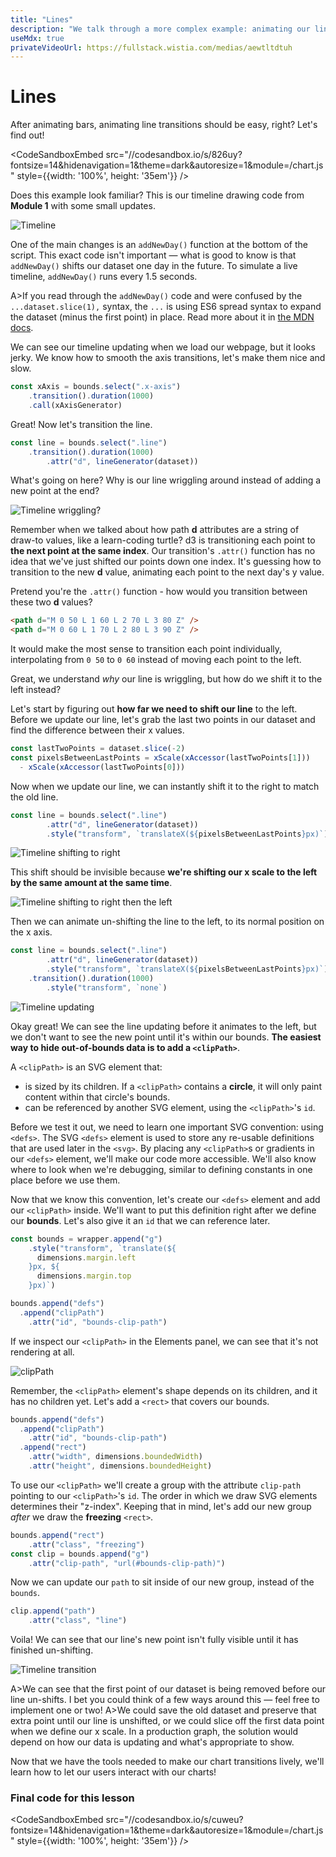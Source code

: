 ```yaml
---
title: "Lines"
description: "We talk through a more complex example: animating our line chart when it gets new data. This is trickier than it might seem at first!"
useMdx: true
privateVideoUrl: https://fullstack.wistia.com/medias/aewtltdtuh
---
```


# Lines


After animating bars, animating line transitions should be easy, right? Let's find out!

<CodeSandboxEmbed
  src="//codesandbox.io/s/826uy?fontsize=14&hidenavigation=1&theme=dark&autoresize=1&module=/chart.js"
  style={{width: '100%', height: '35em'}}
/>

Does this example look familiar? This is our timeline drawing code from **Module 1** with some small updates.

![Timeline](./public/images/4-animations-and-transitions/timeline.png)

One of the main changes is an `addNewDay()` function at the bottom of the script. This exact code isn't important — what is good to know is that `addNewDay()` shifts our dataset one day in the future. To simulate a live timeline, `addNewDay()` runs every 1.5 seconds.

A>If you read through the `addNewDay()` code and were confused by the `...dataset.slice(1),` syntax, the `...` is using ES6 spread syntax to expand the dataset (minus the first point) in place. Read more about it in [the MDN docs](https://developer.mozilla.org/en-US/docs/Web/JavaScript/Reference/Operators/Spread_syntax).

We can see our timeline updating when we load our webpage, but it looks jerky. We know how to smooth the axis transitions, let's make them nice and slow.

```javascript
const xAxis = bounds.select(".x-axis")
    .transition().duration(1000)
    .call(xAxisGenerator)
```

Great! Now let's transition the line.

```javascript
const line = bounds.select(".line")
    .transition().duration(1000)
        .attr("d", lineGenerator(dataset))
```

What's going on here? Why is our line wriggling around instead of adding a new point at the end?

![Timeline wriggling?](./public/images/4-animations-and-transitions/line-squiggle.png)

Remember when we talked about how path **d** attributes are a string of draw-to values, like a learn-coding turtle? d3 is transitioning each point to **the next point at the same index**. Our transition's `.attr()` function has no idea that we've just shifted our points down one index. It's guessing how to transition to the new **d** value, animating each point to the next day's y value.

Pretend you're the `.attr()` function - how would you transition between these two **d** values?

```html
<path d="M 0 50 L 1 60 L 2 70 L 3 80 Z" />
<path d="M 0 60 L 1 70 L 2 80 L 3 90 Z" />
```

It would make the most sense to transition each point individually, interpolating from `0 50` to `0 60` instead of moving each point to the left.

Great, we understand _why_ our line is wriggling, but how do we shift it to the left instead?

Let's start by figuring out **how far we need to shift our line** to the left. Before we update our line, let's grab the last two points in our dataset and find the difference between their x values.

```javascript
const lastTwoPoints = dataset.slice(-2)
const pixelsBetweenLastPoints = xScale(xAccessor(lastTwoPoints[1]))
  - xScale(xAccessor(lastTwoPoints[0]))
```

Now when we update our line, we can instantly shift it to the right to match the old line.

```javascript
const line = bounds.select(".line")
        .attr("d", lineGenerator(dataset))
        .style("transform", `translateX(${pixelsBetweenLastPoints}px)`)
```

![Timeline shifting to right](./public/images/4-animations-and-transitions/timeline-to-right.png)

This shift should be invisible because **we're shifting our x scale to the left by the same amount at the same time**.

![Timeline shifting to right then the left](./public/images/4-animations-and-transitions/timeline-to-right-left.png)

Then we can animate un-shifting the line to the left, to its normal position on the x axis.

```javascript
const line = bounds.select(".line")
        .attr("d", lineGenerator(dataset))
        .style("transform", `translateX(${pixelsBetweenLastPoints}px)`)
    .transition().duration(1000)
        .style("transform", `none`)
```

![Timeline updating](./public/images/4-animations-and-transitions/line-no-squiggle.png)

Okay great! We can see the line updating before it animates to the left, but we don't want to see the new point until it's within our bounds. **The easiest way to hide out-of-bounds data is to add a `<clipPath>`**.

A `<clipPath>` is an SVG element that:

- is sized by its children. If a `<clipPath>` contains a **circle**, it will only paint content within that circle's bounds.
- can be referenced by another SVG element, using the `<clipPath>`'s `id`.

Before we test it out, we need to learn one important SVG convention: using `<defs>`. The SVG `<defs>` element is used to store any re-usable definitions that are used later in the `<svg>`. By placing any `<clipPath>`s or gradients in our `<defs>` element, we'll make our code more accessible. We'll also know where to look when we're debugging, similar to defining constants in one place before we use them.

Now that we know this convention, let's create our `<defs>` element and add our `<clipPath>` inside. We'll want to put this definition right after we define our **bounds**. Let's also give it an `id` that we can reference later.

```javascript
const bounds = wrapper.append("g")
    .style("transform", `translate(${
      dimensions.margin.left
    }px, ${
      dimensions.margin.top
    }px)`)

bounds.append("defs")
  .append("clipPath")
    .attr("id", "bounds-clip-path")
```

If we inspect our `<clipPath>` in the Elements panel, we can see that it's not rendering at all.

![clipPath](./public/images/4-animations-and-transitions/clip-path.png)

Remember, the `<clipPath>` element's shape depends on its children, and it has no children yet. Let's add a `<rect>` that covers our bounds.

```javascript
bounds.append("defs")
  .append("clipPath")
    .attr("id", "bounds-clip-path")
  .append("rect")
    .attr("width", dimensions.boundedWidth)
    .attr("height", dimensions.boundedHeight)
```

To use our `<clipPath>` we'll create a group with the attribute `clip-path` pointing to our `<clipPath>`'s `id`. The order in which we draw SVG elements determines their "z-index". Keeping that in mind, let's add our new group _after_ we draw the **freezing** `<rect>`.

```javascript
bounds.append("rect")
    .attr("class", "freezing")
const clip = bounds.append("g")
    .attr("clip-path", "url(#bounds-clip-path)")
```

Now we can update our `path` to sit inside of our new group, instead of the `bounds`.

```javascript
clip.append("path")
    .attr("class", "line")
```

Voila! We can see that our line's new point isn't fully visible until it has finished un-shifting.

![Timeline transition](./public/images/4-animations-and-transitions/timeline-transition.png)

A>We can see that the first point of our dataset is being removed before our line un-shifts. I bet you could think of a few ways around this — feel free to implement one or two!
A>We could save the old dataset and preserve that extra point until our line is unshifted, or we could slice off the first data point when we define our x scale. In a production graph, the solution would depend on how our data is updating and what's appropriate to show.

Now that we have the tools needed to make our chart transitions lively, we'll learn how to let our users interact with our charts!

### Final code for this lesson

<CodeSandboxEmbed
  src="//codesandbox.io/s/cuweu?fontsize=14&hidenavigation=1&theme=dark&autoresize=1&module=/chart.js"
  style={{width: '100%', height: '35em'}}
/>